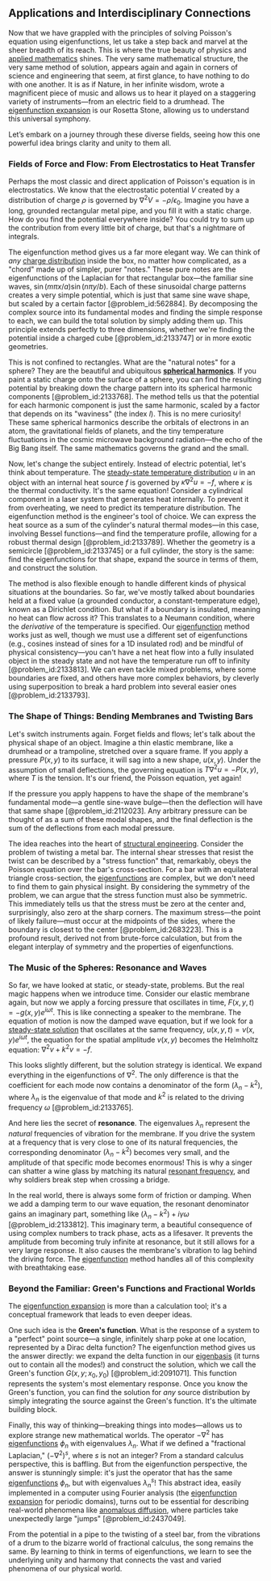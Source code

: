 ## Applications and Interdisciplinary Connections

Now that we have grappled with the principles of solving Poisson's equation using eigenfunctions, let us take a step back and marvel at the sheer breadth of its reach. This is where the true beauty of physics and [applied mathematics](@article_id:169789) shines. The very same mathematical structure, the very same method of solution, appears again and again in corners of science and engineering that seem, at first glance, to have nothing to do with one another. It is as if Nature, in her infinite wisdom, wrote a magnificent piece of music and allows us to hear it played on a staggering variety of instruments—from an electric field to a drumhead. The [eigenfunction expansion](@article_id:150966) is our Rosetta Stone, allowing us to understand this universal symphony.

Let’s embark on a journey through these diverse fields, seeing how this one powerful idea brings clarity and unity to them all.

### Fields of Force and Flow: From Electrostatics to Heat Transfer

Perhaps the most classic and direct application of Poisson's equation is in electrostatics. We know that the electrostatic potential $V$ created by a distribution of charge $\rho$ is governed by $\nabla^2 V = -\rho/\epsilon_0$. Imagine you have a long, grounded rectangular metal pipe, and you fill it with a static charge. How do you find the potential everywhere inside? You could try to sum up the contribution from every little bit of charge, but that's a nightmare of integrals.

The eigenfunction method gives us a far more elegant way. We can think of *any* [charge distribution](@article_id:143906) inside the box, no matter how complicated, as a "chord" made up of simpler, purer "notes." These pure notes are the eigenfunctions of the Laplacian for that rectangular box—the familiar sine waves, $\sin(m\pi x/a)\sin(n\pi y/b)$. Each of these sinusoidal charge patterns creates a very simple potential, which is just that same sine wave shape, but scaled by a certain factor [@problem_id:562884]. By decomposing the complex source into its fundamental modes and finding the simple response to each, we can build the total solution by simply adding them up. This principle extends perfectly to three dimensions, whether we're finding the potential inside a charged cube [@problem_id:2133747] or in more exotic geometries.

This is not confined to rectangles. What are the "natural notes" for a sphere? They are the beautiful and ubiquitous **[spherical harmonics](@article_id:155930)**. If you paint a static charge onto the surface of a sphere, you can find the resulting potential by breaking down the charge pattern into its spherical harmonic components [@problem_id:2133768]. The method tells us that the potential for each harmonic component is just the same harmonic, scaled by a factor that depends on its "waviness" (the index $l$). This is no mere curiosity! These same spherical harmonics describe the orbitals of electrons in an atom, the gravitational fields of planets, and the tiny temperature fluctuations in the cosmic microwave background radiation—the echo of the Big Bang itself. The same mathematics governs the grand and the small.

Now, let's change the subject entirely. Instead of electric potential, let's think about temperature. The [steady-state temperature distribution](@article_id:175772) $u$ in an object with an internal heat source $f$ is governed by $\kappa \nabla^2 u = -f$, where $\kappa$ is the thermal conductivity. It's the same equation! Consider a cylindrical component in a laser system that generates heat internally. To prevent it from overheating, we need to predict its temperature distribution. The eigenfunction method is the engineer's tool of choice. We can express the heat source as a sum of the cylinder's natural thermal modes—in this case, involving Bessel functions—and find the temperature profile, allowing for a robust thermal design [@problem_id:2133789]. Whether the geometry is a semicircle [@problem_id:2133745] or a full cylinder, the story is the same: find the eigenfunctions for that shape, expand the source in terms of them, and construct the solution.

The method is also flexible enough to handle different kinds of physical situations at the boundaries. So far, we've mostly talked about boundaries held at a fixed value (a grounded conductor, a constant-temperature edge), known as a Dirichlet condition. But what if a boundary is insulated, meaning no heat can flow across it? This translates to a Neumann condition, where the *derivative* of the temperature is specified. Our [eigenfunction](@article_id:148536) method works just as well, though we must use a different set of eigenfunctions (e.g., cosines instead of sines for a 1D insulated rod) and be mindful of physical consistency—you can't have a net heat flow into a fully insulated object in the steady state and not have the temperature run off to infinity [@problem_id:2133813]. We can even tackle mixed problems, where some boundaries are fixed, and others have more complex behaviors, by cleverly using superposition to break a hard problem into several easier ones [@problem_id:2133793].

### The Shape of Things: Bending Membranes and Twisting Bars

Let's switch instruments again. Forget fields and flows; let's talk about the physical shape of an object. Imagine a thin elastic membrane, like a drumhead or a trampoline, stretched over a square frame. If you apply a pressure $P(x,y)$ to its surface, it will sag into a new shape, $u(x,y)$. Under the assumption of small deflections, the governing equation is $T \nabla^2 u = -P(x,y)$, where $T$ is the tension. It's our friend, the Poisson equation, yet again!

If the pressure you apply happens to have the shape of the membrane's fundamental mode—a gentle sine-wave bulge—then the deflection will have that same shape [@problem_id:2112023]. Any arbitrary pressure can be thought of as a sum of these modal shapes, and the final deflection is the sum of the deflections from each modal pressure.

The idea reaches into the heart of [structural engineering](@article_id:151779). Consider the problem of twisting a metal bar. The internal shear stresses that resist the twist can be described by a "stress function" that, remarkably, obeys the Poisson equation over the bar's cross-section. For a bar with an equilateral triangle cross-section, the [eigenfunctions](@article_id:154211) are complex, but we don't need to find them to gain physical insight. By considering the symmetry of the problem, we can argue that the stress function must also be symmetric. This immediately tells us that the stress must be zero at the center and, surprisingly, also zero at the sharp corners. The maximum stress—the point of likely failure—must occur at the midpoints of the sides, where the boundary is closest to the center [@problem_id:2683223]. This is a profound result, derived not from brute-force calculation, but from the elegant interplay of symmetry and the properties of eigenfunctions.

### The Music of the Spheres: Resonance and Waves

So far, we have looked at static, or steady-state, problems. But the real magic happens when we introduce time. Consider our elastic membrane again, but now we apply a forcing pressure that oscillates in time, $F(x,y,t) = -g(x,y)e^{i\omega t}$. This is like connecting a speaker to the membrane. The equation of motion is now the damped wave equation, but if we look for a [steady-state solution](@article_id:275621) that oscillates at the same frequency, $u(x,y,t) = v(x,y)e^{i\omega t}$, the equation for the spatial amplitude $v(x,y)$ becomes the Helmholtz equation: $\nabla^2 v + k^2 v = -f$.

This looks slightly different, but the solution strategy is identical. We expand everything in the eigenfunctions of $\nabla^2$. The only difference is that the coefficient for each mode now contains a denominator of the form $(\lambda_n - k^2)$, where $\lambda_n$ is the eigenvalue of that mode and $k^2$ is related to the driving frequency $\omega$ [@problem_id:2133765].

And here lies the secret of **resonance**. The eigenvalues $\lambda_n$ represent the *natural* frequencies of vibration for the membrane. If you drive the system at a frequency that is very close to one of its natural frequencies, the corresponding denominator $(\lambda_n - k^2)$ becomes very small, and the amplitude of that specific mode becomes enormous! This is why a singer can shatter a wine glass by matching its natural [resonant frequency](@article_id:265248), and why soldiers break step when crossing a bridge.

In the real world, there is always some form of friction or damping. When we add a damping term to our wave equation, the resonant denominator gains an imaginary part, something like $(\lambda_n - k^2) + i\gamma\omega$ [@problem_id:2133812]. This imaginary term, a beautiful consequence of using complex numbers to track phase, acts as a lifesaver. It prevents the amplitude from becoming truly infinite at resonance, but it still allows for a very large response. It also causes the membrane's vibration to lag behind the driving force. The [eigenfunction](@article_id:148536) method handles all of this complexity with breathtaking ease.

### Beyond the Familiar: Green's Functions and Fractional Worlds

The [eigenfunction expansion](@article_id:150966) is more than a calculation tool; it's a conceptual framework that leads to even deeper ideas.

One such idea is the **Green's function**. What is the response of a system to a "perfect" point source—a single, infinitely sharp poke at one location, represented by a Dirac delta function? The eigenfunction method gives us the answer directly: we expand the delta function in our [eigenbasis](@article_id:150915) (it turns out to contain all the modes!) and construct the solution, which we call the Green's function $G(x,y; x_0, y_0)$ [@problem_id:2091071]. This function represents the system's most elementary response. Once you know the Green's function, you can find the solution for *any* source distribution by simply integrating the source against the Green's function. It's the ultimate building block.

Finally, this way of thinking—breaking things into modes—allows us to explore strange new mathematical worlds. The operator $-\nabla^2$ has [eigenfunctions](@article_id:154211) $\phi_n$ with eigenvalues $\lambda_n$. What if we defined a "fractional Laplacian," $(-\nabla^2)^s$, where $s$ is not an integer? From a standard calculus perspective, this is baffling. But from the eigenfunction perspective, the answer is stunningly simple: it's just the operator that has the same [eigenfunctions](@article_id:154211) $\phi_n$, but with eigenvalues $\lambda_n^s$! This abstract idea, easily implemented in a computer using Fourier analysis (the [eigenfunction expansion](@article_id:150966) for periodic domains), turns out to be essential for describing real-world phenomena like [anomalous diffusion](@article_id:141098), where particles take unexpectedly large "jumps" [@problem_id:2437049].

From the potential in a pipe to the twisting of a steel bar, from the vibrations of a drum to the bizarre world of fractional calculus, the song remains the same. By learning to think in terms of eigenfunctions, we learn to see the underlying unity and harmony that connects the vast and varied phenomena of our physical world.